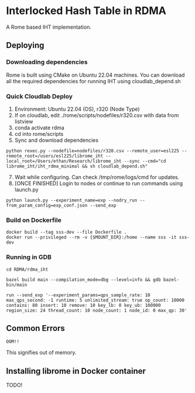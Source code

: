 # Interlocked Hash Table in RDMA

A Rome based IHT implementation.

## Deploying

### Downloading dependencies

Rome is built using CMake on Ubuntu 22.04 machines. You can download all the required dependencies for running IHT using cloudlab_depend.sh

### Quick Cloudlab Deploy

1. Environment: Ubuntu 22.04 (OS), r320 (Node Type)
2. If on cloudlab, edit ./rome/scripts/nodefiles/r320.csv with data from listview
3. conda activate rdma
4. cd into rome/scripts
5. Sync and download dependencies

```{bash}
python rexec.py --nodefile=nodefiles/r320.csv --remote_user=esl225 --remote_root=/users/esl225/librome_iht --local_root=/Users/ethan/Research/librome_iht --sync --cmd="cd librome_iht/iht_rdma_minimal && sh cloudlab_depend.sh"
```

7. Wait while configuring. Can check /tmp/rome/logs/cmd for updates.
8. [ONCE FINISHED] Login to nodes or continue to run commands using launch.py

```{bash}
python launch.py --experiment_name=exp --nodry_run --from_param_config=exp_conf.json --send_exp
```

### Build on Dockerfile

```{bash}
docker build --tag sss-dev --file Dockerfile .
docker run --privileged --rm -v {$MOUNT_DIR}:/home --name sss -it sss-dev
```

### Running in GDB

```{bash}
cd RDMA/rdma_iht
```

```{bash}
bazel build main --compilation_mode=dbg --level=info && gdb bazel-bin/main
```

```{bash}
run --send_exp '--experiment_params=qps_sample_rate: 10 max_qps_second: -1 runtime: 5 unlimited_stream: true op_count: 10000 contains: 80 insert: 10 remove: 10 key_lb: 0 key_ub: 100000 region_size: 24 thread_count: 10 node_count: 1 node_id: 0 max_qp: 30' 
```

## Common Errors

```{bash}
OOM!!
```

This signifies out of memory.

## Installing librome in Docker container

TODO!